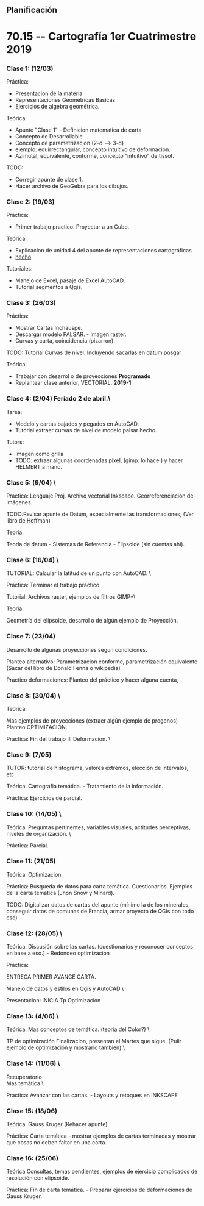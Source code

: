 ## Planificación

# 70.15 -- Cartografía 1er Cuatrimestre 2019

### Clase 1: (12/03)

Práctica:

   - Presentacion de la materia
   - Representaciones Geométricas Basicas
   - Ejercicios de algebra geométrica.

Teórica:

   - Apunte "Clase 1" - Definicion matematica de carta
   - Concepto de Desarrollable
   - Concepto de parametrizacion (2-d --> 3-d)
   - ejemplo: equirrectangular, concepto intuitivo de deformacion.
   - Azimutal, equivalente, conforme, concepto "intuitivo" de tissot.
   
TODO:

   - Corregir apunte de clase 1.
   - Hacer archivo de GeoGebra para los dibujos.

### Clase 2: (19/03)

Práctica:

   - Primer trabajo practico. Proyectar a un Cubo.

Teórica: 
    
   - Explicacion de unidad 4 del apunte de representaciones cartográficas
   - [hecho](Coordenadas-Bases-Metricas.html)

Tutoriales:

   - Manejo de Excel, pasaje de Excel AutoCAD.
   - Tutorial segmentos a Qgis. 

### Clase 3: (26/03)

Práctica:
    
   - Mostrar Cartas Inchauspe.
   - Descargar modelo PALSAR. - Imagen raster.
   - Curvas y carta, coincidencia (pizarron).

TODO: Tutorial Curvas de nivel. Incluyendo sacarlas en datum posgar 

Teórica:

   - Trabajar con desarrol o de proyecciones **Programado**
   - Replantear clase anterior, VECTORIAL. **2019-1**

### Clase 4: (2/04) **Feriado 2 de abril.**\

Tarea: 

   - Modelo y cartas bajados y pegados en AutoCAD.
   - Tutorial extraer curvas de nivel de modelo palsar hecho.

Tutors:

   - Imagen como grilla
   - TODO: extraer algunas coordenadas pixel, (gimp: lo hace.) y hacer HELMERT a mano.

### Clase 5: (9/04) \

Practica: Lenguaje Proj. Archivo vectorial Inkscape. Georreferenciación de imágenes. 

TODO:Revisar apunte de Datum, especialmente las transformaciones, (Ver libro de Hoffman)

Teoría:

Teoría de datum - Sistemas de Referencia - Elipsoide (sin cuentas ahi).

### Clase 6: (16/04) \

TUTORIAL: Calcular la latitud de un punto con AutoCAD. \

Práctica: Terminar el trabajo practico. 

Tutorial: Archivos raster, ejemplos de filtros GIMP+\

Teoría:

Geometría del elipsoide, desarrol o de algún ejemplo de Proyección.

### Clase 7: (23/04) 

Desarrollo de algunas proyecciones segun condiciones.

Planteo alternativo: Parametrizacion conforme, parametrización equivalente (Sacar del libro de Donald Fenna o wikipedia)

Practico deformaciones: Planteo del práctico y hacer alguna cuenta, 

### Clase 8: (30/04) \

Teórica:

Mas ejemplos de proyecciones (extraer algún ejemplo de progonos) \
Planteo OPTIMIZACION.

Practica:
Fin del trabajo III Deformacion. \

### Clase 9: (7/05) 

TUTOR: tutorial de histograma, valores extremos, elección de intervalos, etc.

Teórica: Cartografia temática. -  Tratamiento de la información. 

Práctica: Ejercicios de parcial.

### Clase 10: (14/05) \

Teórica: 
Preguntas pertinentes, variables visuales, actitudes perceptivas, niveles de organización. \

Práctica: Parcial. 

### Clase 11: (21/05) 

Teórica: Optimizacion.

Práctica:
Busqueda de datos para carta temática. Cuestionarios. Ejemplos de la carta temática (Jhon Snow y Minard). 

TODO: Digitalizar datos de cartas del apunte (mínimo la de los minerales, conseguir datos de comunas de Francia, armar proyecto de QGis con todo eso)

### Clase 12: (28/05) \

Teórica: Discusión sobre las cartas. (cuestionarios y reconocer conceptos en base a eso.) - Redondeo optimizacion

Práctica:

ENTREGA PRIMER AVANCE CARTA.

Manejo de datos y estilos en Qgis y AutoCAD \

Presentacion: INICIA Tp Optimizacion

### Clase 13: (4/06) \

Teórica: Mas conceptos de temática. (teoria del Color?) \

TP de optimización Finalizacion, presentan el Martes que sigue. (Pulir ejemplo de optimización y mostrarlo tambien) \
 
### Clase 14: (11/06) \

Recuperatorio \
Mas temática \

Practica: Avanzar con las cartas. - Layouts y retoques en INKSCAPE

### Clase 15: (18/06) 

Teórica: Gauss Kruger (Rehacer apunte) 

Práctica: Carta temática - mostrar ejemplos de cartas terminadas y mostrar que cosas no deben faltar en una carta.

### Clase 16: (25/06)

Teórica
Consultas, temas pendientes, ejemplos de ejercicio complicados de resolución con elipsoide.

Práctica:
Fin de carta temática. - Preparar ejercicios de deformaciones de Gauss Kruger.

